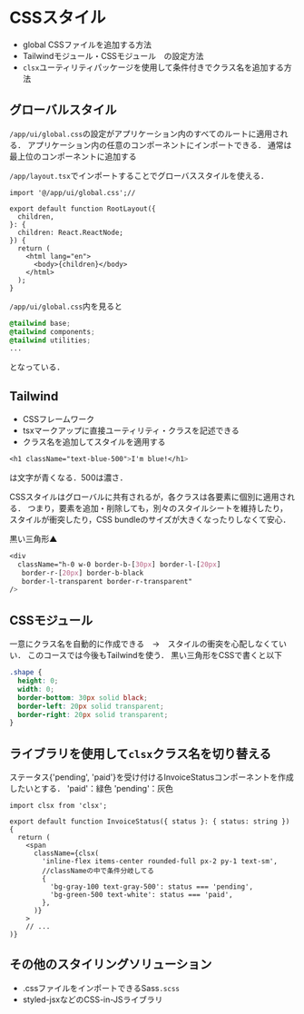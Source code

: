 # CSSスタイル
- global CSSファイルを追加する方法
- Tailwindモジュール・CSSモジュール　の設定方法
- `clsx`ユーティリティパッケージを使用して条件付きでクラス名を追加する方法

## グローバルスタイル
`/app/ui/global.css`の設定がアプリケーション内のすべてのルートに適用される．
アプリケーション内の任意のコンポーネントにインポートできる．
通常は最上位のコンポーネントに追加する

`/app/layout.tsx`でインポートすることでグローバススタイルを使える．
```tsx
import '@/app/ui/global.css';//
 
export default function RootLayout({
  children,
}: {
  children: React.ReactNode;
}) {
  return (
    <html lang="en">
      <body>{children}</body>
    </html>
  );
}
```

`/app/ui/global.css`内を見ると
```CSS
@tailwind base;
@tailwind components;
@tailwind utilities;
...
```
となっている．

## Tailwind
- CSSフレームワーク
- tsxマークアップに直接ユーティリティ・クラスを記述できる
- クラス名を追加してスタイルを適用する
```css
<h1 className="text-blue-500">I'm blue!</h1>
```
は文字が青くなる．500は濃さ．

CSSスタイルはグローバルに共有されるが，各クラスは各要素に個別に適用される．
つまり，要素を追加・削除しても，別々のスタイルシートを維持したり，スタイルが衝突したり，CSS bundleのサイズが大きくなったりしなくて安心．

黒い三角形▲
```css
<div
  className="h-0 w-0 border-b-[30px] border-l-[20px]
   border-r-[20px] border-b-black
   border-l-transparent border-r-transparent"
/>
```

## CSSモジュール
一意にクラス名を自動的に作成できる　→　スタイルの衝突を心配しなくていい．
このコースでは今後もTailwindを使う．
黒い三角形をCSSで書くと以下
```CSS
.shape {
  height: 0;
  width: 0;
  border-bottom: 30px solid black;
  border-left: 20px solid transparent;
  border-right: 20px solid transparent;
}
```

## ライブラリを使用して`clsx`クラス名を切り替える
ステータス{'pending', 'paid'}を受け付けるInvoiceStatusコンポーネントを作成したいとする．
'paid'：緑色
'pending'：灰色
```tsx
import clsx from 'clsx';
 
export default function InvoiceStatus({ status }: { status: string }) {
  return (
    <span
      className={clsx(
        'inline-flex items-center rounded-full px-2 py-1 text-sm',
        //classNameの中で条件分岐してる
        {
          'bg-gray-100 text-gray-500': status === 'pending',
          'bg-green-500 text-white': status === 'paid',
        },
      )}
    >
    // ...
)}
```

## その他のスタイリングソリューション
- .cssファイルをインポートできるSass`.scss`
- styled-jsxなどのCSS-in-JSライブラリ


